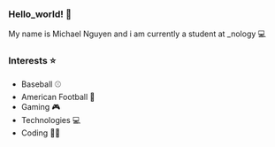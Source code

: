 ### Hello_world! 👋

My name is Michael Nguyen and i am currently a student at _nology :computer:

### Interests :star:

- Baseball :baseball:
- American Football 🏈
- Gaming 🎮
- Technologies 💻
- Coding 👨‍💻 
<!--
**junyimn/junyimn** is a ✨ _special_ ✨ repository because its `README.md` (this file) appears on your GitHub profile.

Here are some ideas to get you started:

- 🔭 I’m currently working on ...
- 🌱 I’m currently learning ...
- 👯 I’m looking to collaborate on ...
- 🤔 I’m looking for help with ...
- 💬 Ask me about ...
- 📫 How to reach me: ...
- 😄 Pronouns: ...
- ⚡ Fun fact: ...
-->
